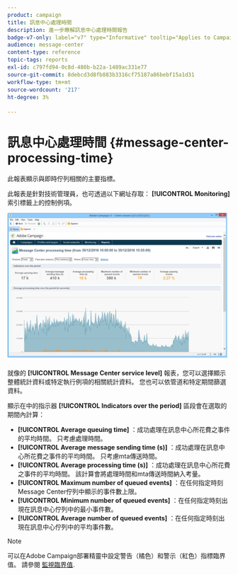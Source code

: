 ```yaml
---
product: campaign
title: 訊息中心處理時間
description: 進一步瞭解訊息中心處理時間報告
badge-v7-only: label="v7" type="Informative" tooltip="Applies to Campaign Classic v7 only"
audience: message-center
content-type: reference
topic-tags: reports
exl-id: c797fd94-0c8d-480b-b22a-1489ac331e77
source-git-commit: 8debcd3d8fb883b3316cf75187a86bebf15a1d31
workflow-type: tm+mt
source-wordcount: '217'
ht-degree: 3%

---
```


# 訊息中心處理時間 {#message-center-processing-time}



此報表顯示與即時佇列相關的主要指標。

此報表是針對技術管理員，也可透過以下網址存取： **[!UICONTROL Monitoring]** 索引標籤上的控制例項。

![](assets/mc_reports_2.png)

就像的 **[!UICONTROL Message Center service level]** 報表，您可以選擇顯示整體統計資料或特定執行例項的相關統計資料。 您也可以依管道和特定期間篩選資料。

顯示在中的指示器 **[!UICONTROL Indicators over the period]** 區段會在選取的期間內計算：

* **[!UICONTROL Average queuing time]** ：成功處理在訊息中心所花費之事件的平均時間。 只考慮處理時間。
* **[!UICONTROL Average message sending time (s)]** ：成功處理在訊息中心所花費之事件的平均時間。 只考慮mta傳送時間。
* **[!UICONTROL Average processing time (s)]** ：成功處理在訊息中心所花費之事件的平均時間。 該計算會將處理時間和mta傳送時間納入考量。
* **[!UICONTROL Maximum number of queued events]** ：在任何指定時刻Message Center佇列中顯示的事件數上限。
* **[!UICONTROL Minimum number of queued events]** ：在任何指定時刻出現在訊息中心佇列中的最小事件數。
* **[!UICONTROL Average number of queued events]** ：在任何指定時刻出現在訊息中心佇列中的平均事件數。

>[!NOTE]
>
>可以在Adobe Campaign部署精靈中設定警告（橘色）和警示（紅色）指標臨界值。 請參閱 [監視臨界值](../../message-center/using/additional-configurations.md#monitoring-thresholds).
